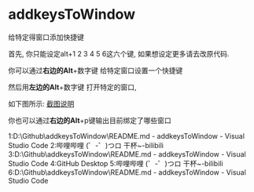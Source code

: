 # addkeysToWindow
给特定得窗口添加快捷键

首先, 你只能设定alt+1 2 3 4 5 6这六个键, 如果想设定更多请去改原代码.


你可以通过**右边的Alt**+数字键 给特定窗口设置一个快捷键

然后用**左边的Alt**+数字键 打开特定的窗口,

如下图所示:
[截图说明](./screenshots.gif)



你也可以通过**右边的Alt**+p键输出目前绑定了哪些窗口

1:D:\Github\addkeysToWindow\README.md - addkeysToWindow - Visual Studio Code
2:哔哩哔哩 (゜-゜)つロ 干杯~-bilibili
3:D:\Github\addkeysToWindow\README.md - addkeysToWindow - Visual Studio Code
4:GitHub Desktop
5:哔哩哔哩 (゜-゜)つロ 干杯~-bilibili
6:D:\Github\addkeysToWindow\README.md - addkeysToWindow - Visual Studio Code